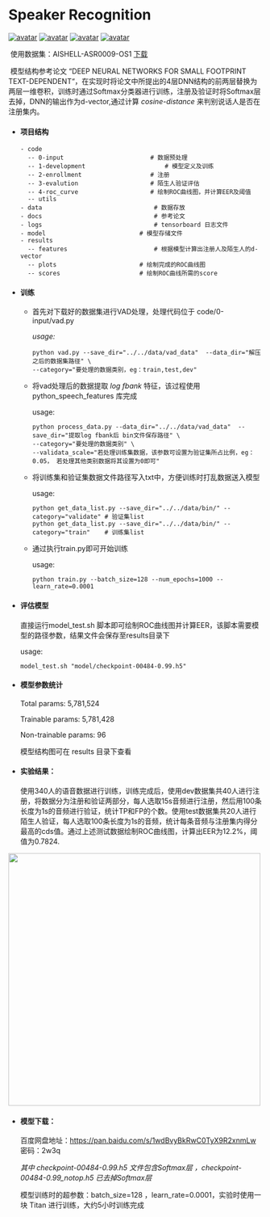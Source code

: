 # Speaker Recognition 

[![avatar](https://img.shields.io/badge/contributions-welcome-brightgreen.svg?style=flat)](https://github.com/houzhengzhang/speaker_recognition/pulls)
[![avatar](https://badges.frapsoft.com/os/v2/open-source.png?v=103)](https://github.com/ellerbrock/open-source-badges)
[![avatar](https://img.shields.io/badge/Made%20with-Python-1f425f.svg)](https://www.python.org/)
[![avatar](https://img.shields.io/badge/license-Apache_2-blue.svg)](https://github.com/houzhengzhang/speaker_recognition/blob/master/LICENSE)

​	使用数据集：AISHELL-ASR0009-OS1  [下载](https://pan.baidu.com/s/1dFKRLwl#list/path=%2F)

​	  模型结构参考论文 “DEEP NEURAL NETWORKS FOR SMALL FOOTPRINT TEXT-DEPENDENT“，在实现时将论文中所提出的4层DNN结构的前两层替换为两层一维卷积，训练时通过Softmax分类器进行训练，注册及验证时将Softmax层去掉，DNN的输出作为d-vector,通过计算 *cosine-distance*  来判别说话人是否在注册集内。

* #### 项目结构

  ```
  - code
    -- 0-input				          # 数据预处理
    -- 1-development			          # 模型定义及训练
    -- 2-enrollment			          # 注册
    -- 3-evalution			          # 陌生人验证评估
    -- 4-roc_curve			          # 绘制ROC曲线图，并计算EER及阈值
    -- utils				    
  - data					           # 数据存放
  - docs					           # 参考论文
  - logs					           # tensorboard 日志文件
  - model						   # 模型存储文件
  - results					
    -- features				           # 根据模型计算出注册人及陌生人的d-vector
    -- plots					   # 绘制完成的ROC曲线图
    -- scores					   # 绘制ROC曲线所需的score
  ```

  

* #### 训练

  * 首先对下载好的数据集进行VAD处理，处理代码位于 code/0-input/vad.py 

    *usage:*

    ```shell
    python vad.py --save_dir="../../data/vad_data"  --data_dir="解压之后的数据集路径" \
    --category="要处理的数据类别，eg：train,test,dev" 
    ```

  * 将vad处理后的数据提取 *log fbank* 特征，该过程使用 python_speech_features 库完成

    usage:

    ```shell
    python process_data.py --data_dir="../../data/vad_data"  --save_dir="提取log fbank后 bin文件保存路径" \
    --category="要处理的数据类别" \ 
    --validata_scale="若处理训练集数据，该参数可设置为验证集所占比例，eg：0.05， 若处理其他类别数据将其设置为0即可"
    ```

  * 将训练集和验证集数据文件路径写入txt中，方便训练时打乱数据送入模型

    usage:

    ```shell
    python get_data_list.py --save_dir="../../data/bin/" --category="validate" # 验证集list
    python get_data_list.py --save_dir="../../data/bin/" --category="train"    # 训练集list
    ```

  * 通过执行train.py即可开始训练

    usage:

    ```shell
    python train.py --batch_size=128 --num_epochs=1000 --learn_rate=0.0001
    ```

* #### 评估模型

     直接运行model_test.sh 脚本即可绘制ROC曲线图并计算EER，该脚本需要模型的路径参数，结果文件会保存至results目录下

   usage:

   ```
   model_test.sh "model/checkpoint-00484-0.99.h5"
   ```

* #### 模型参数统计

  Total params: 5,781,524

  Trainable params: 5,781,428

  Non-trainable params: 96

  模型结构图可在 results 目录下查看

* #### 实验结果：

   使用340人的语音数据进行训练，训练完成后，使用dev数据集共40人进行注册，将数据分为注册和验证两部分，每人选取15s音频进行注册，然后用100条长度为1s的音频进行验证，统计TP和FP的个数。使用test数据集共20人进行陌生人验证，每人选取100条长度为1s的音频，统计每条音频与注册集内得分最高的cds值。通过上述测试数据绘制ROC曲线图，计算出EER为12.2%，阈值为0.7824.

<img src="https://github.com/houzhengzhang/speaker_recognition/blob/master/results/plots/checkpoint-00484-0.99.jpg" width="500" hegiht="313" align=center />

- #### 模型下载：

  百度网盘地址：https://pan.baidu.com/s/1wdBvyBkRwC0TyX9R2xnmLw		密码：2w3q

  *其中 checkpoint-00484-0.99.h5 文件包含Softmax层 ，checkpoint-00484-0.99_notop.h5 已去掉Softmax层* 

  模型训练时的超参数：batch_size=128 ，learn_rate=0.0001，实验时使用一块 Titan 进行训练，大约5小时训练完成


